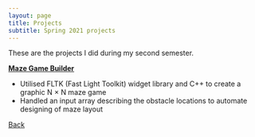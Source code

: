 ```yaml
---
layout: page
title: Projects
subtitle: Spring 2021 projects
---
```


These are the projects I did during my second semester.

[**Maze Game Builder**](./maze-game/)
- Utilised FLTK (Fast Light Toolkit) widget library and C++ to create a graphic N × N maze game
- Handled an input array describing the obstacle locations to automate designing of maze layout

[Back](..)